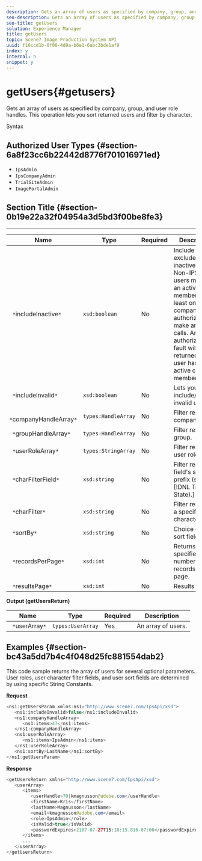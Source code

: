 ```yaml
---
description: Gets an array of users as specified by company, group, and user role handles. This operation lets you sort returned users and filter by character.
seo-description: Gets an array of users as specified by company, group, and user role handles. This operation lets you sort returned users and filter by character.
seo-title: getUsers
solution: Experience Manager
title: getUsers
topic: Scene7 Image Production System API
uuid: f16ccd1b-0f00-4d9a-b6e1-6abc3bde1af9
index: y
internal: n
snippet: y
---
```


# getUsers{#getusers}

Gets an array of users as specified by company, group, and user role handles. This operation lets you sort returned users and filter by character.

 Syntax 

## Authorized User Types {#section-6a8f23cc6b22442d8776f701016971ed}

* `IpsAdmin` 
* `IpsCompanyAdmin` 
* `TrialSiteAdmin` 
* `ImagePortalAdmin`

## Section Title {#section-0b19e22a32f04954a3d5bd3f00be8fe3}

** ** 

|  Name  | Type  | Required  | Description  |
|---|---|---|---|
|  ` *`includeInactive`*`  | `xsd:boolean`  | No  | Include or exclude inactive users. Non-IPS Admin users must be an active member of at least one company to be authorized to make any API calls. An authorization fault will be returned if the user has no active company memberships.  |
|  ` *`includeInvalid`*`  | `xsd:boolean`  | No  | Lets you include/exclude invalid users.  |
|  ` *`companyHandleArray`*`  | `types:HandleArray`  | No  | Filter results by company.  |
|  ` *`groupHandleArray`*`  | `types:HandleArray`  | No  | Filter results by group.  |
|  ` *`userRoleArray`*`  | `types:StringArray`  | No  | Filter results by user role.  |
|  ` *`charFilterField`*`  | `xsd:string`  | No  |Filter results by field's string prefix (see [!DNL Trash State).]  |
|  ` *`charFilter`*`  | `xsd:string`  | No  | Filter results by a specific character.  |
|  ` *`sortBy`*`  | `xsd:string`  | No  | Choice of user sort fields.  |
|  ` *`recordsPerPage`*`  | `xsd:int`  | No  | Returns specified number of records per page.  |
|  ` *`resultsPage`*`  | `xsd:int`  | No  | Results page.  |

**Output (getUsersReturn)** 

|  Name  | Type  | Required  | Description  |
|---|---|---|---|
|  ` *`userArray`*`  | `types:UserArray`  | Yes  | An array of users.  |

## Examples {#section-bc43a5dd7b4c4f048d25fc881554dab2}

This code sample returns the array of users for several optional parameters. User roles, user character filter fields, and user sort fields are determined by using specific String Constants.

**Request** 

```java
<ns1:getUsersParam xmlns:ns1="http://www.scene7.com/IpsApi/xsd">
   <ns1:includeInvalid>false</ns1:includeInvalid>
   <ns1:companyHandleArray>
      <ns1:items>47</ns1:items>
   </ns1:companyHandleArray>
   <ns1:userRoleArray>
      <ns1:items>IpsAdmin</ns1:items>
   </ns1:userRoleArray>
   <ns1:sortBy>LastName</ns1:sortBy>
</ns1:getUsersParam>
```

**Response** 

```java
<getUsersReturn xmlns="http://www.scene7.com/IpsApi/xsd">
   <userArray>
      <items>
         <userHandle>70|kmagnusson@adobe.com</userHandle>
         <firstName>Kris</firstName>
         <lastName>Magnusson</lastName>
         <email>kmagnusson@adobe.com</email>
         <role>IpsAdmin</role>
         <isValid>true</isValid>
         <passwordExpires>2107-07-27T15:18:15.816-07:00</passwordExpires>
      </items>
      ...
   </userArray>
</getUsersReturn>
```

